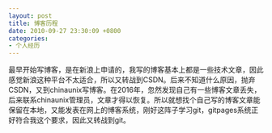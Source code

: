 ```yaml
---
layout: post
title: 博客历程
date: 2010-09-27 23:30:09 +0800
categories:
- 个人经历
---
```


最早开始写博客，是在新浪上申请的，我写的博客基本上都是一些技术文章，因此感觉新浪这种平台不太适合，所以又转战到CSDN。后来不知道什么原因，抛弃CSDN，又到chinaunix写博客。在2016年，忽然发现自己有一些博客文章丢失，后来联系chinaunix管理员，文章才得以恢复。所以就想找个自己写的博客文章能保留在本地，又能发表在网上的博客系统，刚好这阵子学习git，gitpages系统正好符合我这个要求，因此又转战到git。